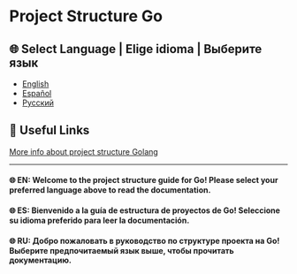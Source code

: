# Project Structure Go

## 🌐 Select Language | Elige idioma | Выберите язык

- [English](./_readme/README-EN.md)
- [Español](./_readme/README-ES.md)
- [Русский](./_readme/README-RU.md)

## 🔗 Useful Links

[More info about project structure Golang](https://github.com/golang-standards/project-layout/blob/master/README.md)

---

#### 🌐 EN: Welcome to the project structure guide for Go! Please select your preferred language above to read the documentation.
#### 🌐 ES: Bienvenido a la guía de estructura de proyectos de Go! Seleccione su idioma preferido para leer la documentación.
#### 🌐 RU: Добро пожаловать в руководство по структуре проекта на Go! Выберите предпочитаемый язык выше, чтобы прочитать документацию.
